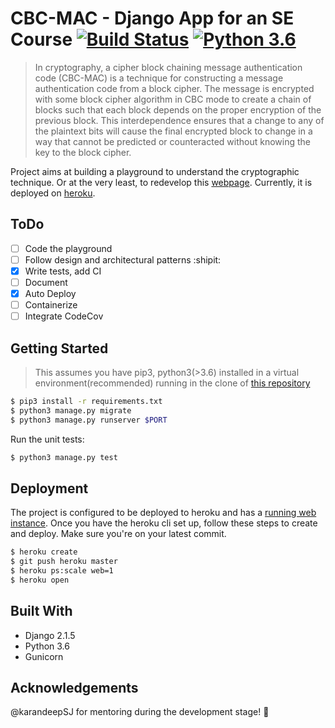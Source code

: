 # CBC-MAC - Django App for an SE Course [![Build Status](https://travis-ci.com/agarwalchaitanya/ISS-4.svg?token=dMtVNw6oKpsnbfaS7i8n&branch=master)](https://travis-ci.com/agarwalchaitanya/ISS-4) [![Python 3.6](https://img.shields.io/badge/python-3.6-blue.svg)](https://www.python.org/downloads/release/python-360/)
> In cryptography, a cipher block chaining message authentication code (CBC-MAC) is a technique for constructing a message authentication code from a block cipher. The message is encrypted with some block cipher algorithm in CBC mode to create a chain of blocks such that each block depends on the proper encryption of the previous block. This interdependence ensures that a change to any of the plaintext bits will cause the final encrypted block to change in a way that cannot be predicted or counteracted without knowing the key to the block cipher. 

Project aims at building a playground to understand the cryptographic technique. Or at the very least, to redevelop this [webpage](http://cse29-iiith.vlabs.ac.in/exp5/index.php).
Currently, it is deployed on [heroku](https://pacific-inlet-80187.herokuapp.com/).

## ToDo
- [ ] Code the playground
- [ ] Follow design and architectural patterns :shipit: 
- [x] Write tests, add CI
- [ ] Document
- [x] Auto Deploy
- [ ] Containerize
- [ ] Integrate CodeCov

## Getting Started
> This assumes you have pip3, python3(>3.6) installed in a virtual environment(recommended) running in the clone of [this repository](https://github.com/agarwalchaitanya/ISS-4)

```bash
$ pip3 install -r requirements.txt
$ python3 manage.py migrate
$ python3 manage.py runserver $PORT
```
Run the unit tests:
```bash
$ python3 manage.py test
```
## Deployment
The project is configured to be deployed to heroku and has a [running web instance](https://pacific-inlet-80187.herokuapp.com/). Once you have the heroku cli set up, follow these steps to create and deploy. Make sure you're on your latest commit.
```bash
$ heroku create
$ git push heroku master
$ heroku ps:scale web=1
$ heroku open
```
## Built With
- Django 2.1.5
- Python 3.6
- Gunicorn

## Acknowledgements
@karandeepSJ for mentoring during the development stage! :penguin:
